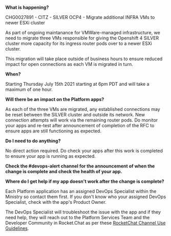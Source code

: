 
**What is happening?**

CHG0027891 - CITZ - SILVER OCP4 - Migrate additional INFRA VMs to newer ESXi cluster

As part of ongoing maintanance for VMWare-managed infrastructure, we need to migrate three VMs responsible for giving the Openshift 4 SILVER cluster more capacity for its ingress router pods over to a newer ESXi cluster.

This migration will take place outside of business hours to ensure reduced impact for open connections as each VM is migrated in turn.


**When?**

Starting Thursday July 15th 2021 starting at 6pm PDT and will take a maximum of one hour.


**Will there be an impact on the Platform apps?**

As each of the three VMs are migrated, any established connections may be reset between the SILVER cluster and outside its network. New connection attempts will work via the remaining router pods.
Do monitor your apps and re-test after announcement of completion of the RFC to ensure apps are still functioning as expected.

**Do I need to do anything?**

No direct action required. Do check your apps after this work is completed to ensure your app is running as expected.

**Check the #devops-alert channel for the announcement of when the change is complete and check the health of your app.**

**Where do I get help if my app doesn't work after the change is complete?**

Each Platform application has an assigned DevOps Specialist within the Ministry so contact them first. If you don't know who your assigned DevOps Specialist, check with the app's Product Owner.

The DevOps Specialist will troubleshoot the issue with the app and if they need help, they will reach out to the Platform Services Team and the Developer Community in Rocket.Chat as per these [RocketChat Channel Use Guidelines](
https://developer.gov.bc.ca/Getting-human-support-for-issues-not-covered-by-devops-requests).
